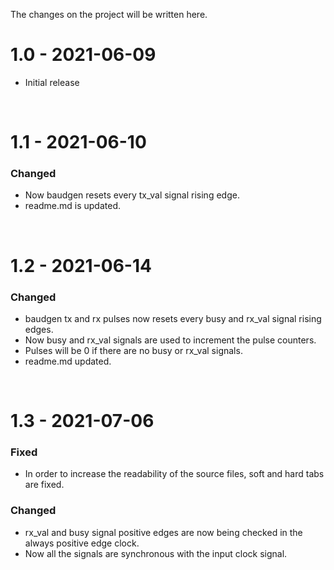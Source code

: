 The changes on the project will be written here.

# 1.0 - 2021-06-09
- Initial release

</br>

# 1.1 - 2021-06-10

### Changed

- Now baudgen resets every tx_val signal rising edge.
- readme.md is updated.

</br>

# 1.2 - 2021-06-14

### Changed

- baudgen tx and rx pulses now resets every busy and rx_val signal rising edges.
- Now busy and rx_val signals are used to increment the pulse counters. 
- Pulses will be 0 if there are no busy or rx_val signals.
- readme.md updated.

</br>

# 1.3 - 2021-07-06

### Fixed
- In order to increase the readability of the source files, soft and hard tabs are fixed.
### Changed
- rx_val and busy signal positive edges are now being checked in the always positive edge clock.
- Now all the signals are synchronous with the input clock signal.    